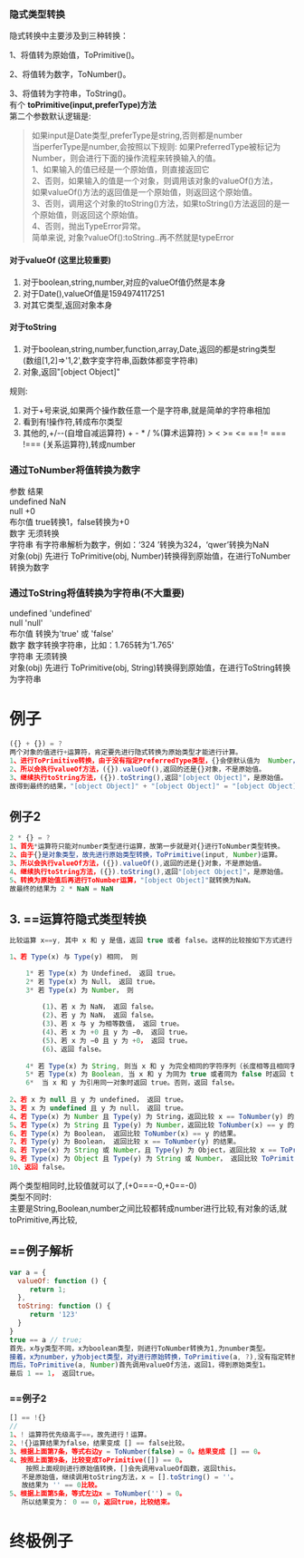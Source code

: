 ### 隐式类型转换
隐式转换中主要涉及到三种转换：

1、将值转为原始值，ToPrimitive()。  

2、将值转为数字，ToNumber()。  

3、将值转为字符串，ToString()。  
有个 **toPrimitive(input,preferType)方法**  
第二个参数默认逻辑是:  
>如果input是Date类型,preferType是string,否则都是number  
当perferType是number,会按照以下规则: 
>如果PreferredType被标记为Number，则会进行下面的操作流程来转换输入的值。  
1、如果输入的值已经是一个原始值，则直接返回它  
2、否则，如果输入的值是一个对象，则调用该对象的valueOf()方法，  
   如果valueOf()方法的返回值是一个原始值，则返回这个原始值。  
3、否则，调用这个对象的toString()方法，如果toString()方法返回的是一个原始值，则返回这个原始值。  
4、否则，抛出TypeError异常。  
简单来说, 对象?valueOf():toString..再不然就是typeError  

#### 对于valueOf (这里比较重要)
1. 对于boolean,string,number,对应的valueOf值仍然是本身  
2. 对于Date(),valueOf值是1594974117251  
3. 对其它类型,返回对象本身  
#### 对于toString
1. 对于boolean,string,number,function,array,Date,返回的都是string类型  
(数组[1,2]=>'1,2',数字变字符串,函数体都变字符串)  
2. 对象,返回"[object Object]"

规则:   
1. 对于+号来说,如果两个操作数任意一个是字符串,就是简单的字符串相加  
2. 看到有!操作符,转成布尔类型  
3. 其他的,+/--(自增自减运算符) + - * / %(算术运算符) > < >= <= == != === !=== (关系运算符),转成number  

### 通过ToNumber将值转换为数字
参数	结果  
undefined	NaN  
null	+0  
布尔值	true转换1，false转换为+0  
数字	无须转换  
字符串	有字符串解析为数字，例如：‘324 ’转换为324，‘qwer’转换为NaN  
对象(obj)	先进行 ToPrimitive(obj, Number)转换得到原始值，在进行ToNumber 转换为数字  
### 通过ToString将值转换为字符串(不大重要)
undefined	'undefined'  
null	'null'  
布尔值	转换为'true' 或 'false'  
数字	数字转换字符串，比如：1.765转为'1.765'  
字符串	无须转换  
对象(obj)	先进行 ToPrimitive(obj, String)转换得到原始值，在进行ToString转换为字符串  
# 例子
```js
({} + {}) = ?
两个对象的值进行+运算符，肯定要先进行隐式转换为原始类型才能进行计算。  
1、进行ToPrimitive转换，由于没有指定PreferredType类型，{}会使默认值为  Number，进行ToPrimitive(input, Number)运算。  
2、所以会执行valueOf方法，({}).valueOf(),返回的还是{}对象，不是原始值。  
3、继续执行toString方法，({}).toString(),返回"[object Object]"，是原始值。  
故得到最终的结果，"[object Object]" + "[object Object]" = "[object Object][object Object]"  
```
## 例子2
```js
2 * {} = ?  
1、首先*运算符只能对number类型进行运算，故第一步就是对{}进行ToNumber类型转换。  
2、由于{}是对象类型，故先进行原始类型转换，ToPrimitive(input, Number)运算。  
3、所以会执行valueOf方法，({}).valueOf(),返回的还是{}对象，不是原始值。  
4、继续执行toString方法，({}).toString(),返回"[object Object]"，是原始值。    
5、转换为原始值后再进行ToNumber运算，"[object Object]"就转换为NaN。  
故最终的结果为 2 * NaN = NaN  
```

## 3. ==运算符隐式类型转换
```js
比较运算 x==y, 其中 x 和 y 是值，返回 true 或者 false。这样的比较按如下方式进行：

1、若 Type(x) 与 Type(y) 相同， 则  

    1* 若 Type(x) 为 Undefined， 返回 true。  
    2* 若 Type(x) 为 Null， 返回 true。  
    3* 若 Type(x) 为 Number， 则  
  
        (1)、若 x 为 NaN， 返回 false。  
        (2)、若 y 为 NaN， 返回 false。  
        (3)、若 x 与 y 为相等数值， 返回 true。  
        (4)、若 x 为 +0 且 y 为 −0， 返回 true。  
        (5)、若 x 为 −0 且 y 为 +0， 返回 true。  
        (6)、返回 false。  
        
    4* 若 Type(x) 为 String, 则当 x 和 y 为完全相同的字符序列（长度相等且相同字符在相同位置）时返回 true。 否则， 返回 false。  
    5* 若 Type(x) 为 Boolean, 当 x 和 y 为同为 true 或者同为 false 时返回 true。 否则， 返回 false。  
    6*  当 x 和 y 为引用同一对象时返回 true。否则，返回 false。  
  
2、若 x 为 null 且 y 为 undefined， 返回 true。  
3、若 x 为 undefined 且 y 为 null， 返回 true。  
4、若 Type(x) 为 Number 且 Type(y) 为 String，返回比较 x == ToNumber(y) 的结果。  
5、若 Type(x) 为 String 且 Type(y) 为 Number，返回比较 ToNumber(x) == y 的结果。  
6、若 Type(x) 为 Boolean， 返回比较 ToNumber(x) == y 的结果。  
7、若 Type(y) 为 Boolean， 返回比较 x == ToNumber(y) 的结果。  
8、若 Type(x) 为 String 或 Number，且 Type(y) 为 Object，返回比较 x == ToPrimitive(y) 的结果。  
9、若 Type(x) 为 Object 且 Type(y) 为 String 或 Number， 返回比较 ToPrimitive(x) == y 的结果。  
10、返回 false。  
```
两个类型相同时,比较值就可以了,(+0===-0,+0==-0)  
类型不同时:  
主要是String,Boolean,number之间比较都转成number进行比较,有对象的话,就toPrimitive,再比较,  

## ==例子解析
```js
var a = {
  valueOf: function () {
     return 1;
  },
  toString: function () {
     return '123'
  }
}
true == a // true;
首先，x与y类型不同，x为boolean类型，则进行ToNumber转换为1,为number类型。
接着，x为number，y为object类型，对y进行原始转换，ToPrimitive(a, ?),没有指定转换类型，默认number类型。
而后，ToPrimitive(a, Number)首先调用valueOf方法，返回1，得到原始类型1。
最后 1 == 1， 返回true。
```
### ==例子2
```js
[] == !{}
//
1、! 运算符优先级高于==，故先进行！运算。
2、!{}运算结果为false，结果变成 [] == false比较。
3、根据上面第7条，等式右边y = ToNumber(false) = 0。结果变成 [] == 0。
4、按照上面第9条，比较变成ToPrimitive([]) == 0。
    按照上面规则进行原始值转换，[]会先调用valueOf函数，返回this。
   不是原始值，继续调用toString方法，x = [].toString() = ''。
   故结果为 '' == 0比较。
5、根据上面第5条，等式左边x = ToNumber('') = 0。
   所以结果变为： 0 == 0，返回true，比较结束。
```

# 终极例子